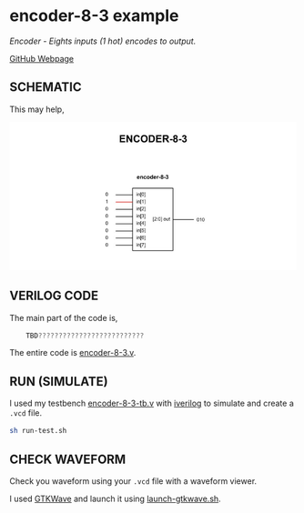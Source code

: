 # encoder-8-3 example

_Encoder - Eights inputs (1 hot) encodes to output._

[GitHub Webpage](https://jeffdecola.github.io/my-systemverilog-examples/)

## SCHEMATIC

This may help,

![IMAGE - encoder-8-3.jpg - IMAGE](../../../docs/pics/encoder-8-3.jpg)

## VERILOG CODE

The main part of the code is,

```verilog
    TBD??????????????????????????
```

The entire code is
[encoder-8-3.v](encoder-8-3.v).

## RUN (SIMULATE)

I used my testbench
[encoder-8-3-tb.v](encoder-8-3-tb.v) with
[iverilog](https://github.com/JeffDeCola/my-cheat-sheets/tree/master/hardware/tools/simulation/iverilog-cheat-sheet)
to simulate and create a `.vcd` file.

```bash
sh run-test.sh
```

## CHECK WAVEFORM

Check you waveform using your `.vcd` file with a waveform viewer.

I used [GTKWave](https://github.com/JeffDeCola/my-cheat-sheets/tree/master/hardware/tools/simulation/gtkwave-cheat-sheet)
and launch it using
[launch-gtkwave.sh](launch-gtkwave.sh).
